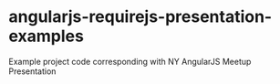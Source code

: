 # angularjs-requirejs-presentation-examples
Example project code corresponding with NY AngularJS Meetup Presentation
